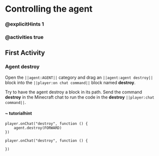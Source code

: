 # Controlling the agent

### @explicitHints 1

### @activities true

## First Activity

### Agent destroy

Open the ``||agent:AGENT||`` category and drag an ``||agent:agent destroy||`` block into the ``||player:on chat command||`` block named **destroy**.

Try to have the agent destroy a block in its path. Send the command **destroy** in the Minecraft chat to run the code in the **destroy** ``||player:chat command||``.


#### ~ tutorialhint


```blocks
player.onChat("destroy", function () {
    agent.destroy(FORWARD)
})
```

```template
player.onChat("destroy", function () {
	
})
```
